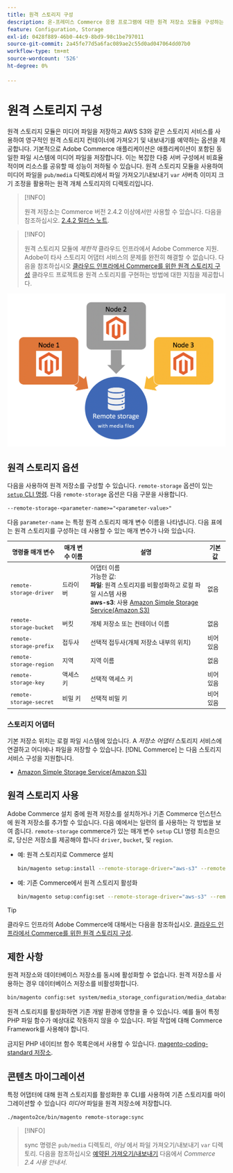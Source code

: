 ```yaml
---
title: 원격 스토리지 구성
description: 온-프레미스 Commerce 응용 프로그램에 대한 원격 저장소 모듈을 구성하는 방법에 대해 알아봅니다.
feature: Configuration, Storage
exl-id: 0428f889-46b0-44c9-8bd9-98c1be797011
source-git-commit: 2a45fe77d5a6fac089ae2c55d0ad047064dd07b0
workflow-type: tm+mt
source-wordcount: '526'
ht-degree: 0%

---
```


# 원격 스토리지 구성

원격 스토리지 모듈은 미디어 파일을 저장하고 AWS S3와 같은 스토리지 서비스를 사용하여 영구적인 원격 스토리지 컨테이너에 가져오기 및 내보내기를 예약하는 옵션을 제공합니다. 기본적으로 Adobe Commerce 애플리케이션은 애플리케이션이 포함된 동일한 파일 시스템에 미디어 파일을 저장합니다. 이는 복잡한 다중 서버 구성에서 비효율적이며 리소스를 공유할 때 성능이 저하될 수 있습니다. 원격 스토리지 모듈을 사용하여 미디어 파일을 `pub/media` 디렉토리에서 파일 가져오기/내보내기 `var` 서버측 이미지 크기 조정을 활용하는 원격 개체 스토리지의 디렉토리입니다.

>[!INFO]
>
>원격 저장소는 Commerce 버전 2.4.2 이상에서만 사용할 수 있습니다. 다음을 참조하십시오. [2.4.2 릴리스 노트](https://devdocs.magento.com/guides/v2.4/release-notes/open-source-2-4-2.html).

>[!INFO]
>
>원격 스토리지 모듈에 _제한적_ 클라우드 인프라에서 Adobe Commerce 지원. Adobe이 타사 스토리지 어댑터 서비스의 문제를 완전히 해결할 수 없습니다. 다음을 참조하십시오 [클라우드 인프라에서 Commerce를 위한 원격 스토리지 구성](cloud-support.md) 클라우드 프로젝트용 원격 스토리지를 구현하는 방법에 대한 지침을 제공합니다.

![스키마 이미지](../../assets/configuration/remote-storage-schema.png)

## 원격 스토리지 옵션

다음을 사용하여 원격 저장소를 구성할 수 있습니다. `remote-storage` 옵션이 있는 [`setup` CLI 명령](../../installation/tutorials/deployment.md). 다음 `remote-storage` 옵션은 다음 구문을 사용합니다.

```text
--remote-storage-<parameter-name>="<parameter-value>"
```

다음 `parameter-name` 는 특정 원격 스토리지 매개 변수 이름을 나타냅니다. 다음 표에는 원격 스토리지를 구성하는 데 사용할 수 있는 매개 변수가 나와 있습니다.

| 명령줄 매개 변수 | 매개 변수 이름 | 설명 | 기본값 |
|--- |--- |--- |--- |
| `remote-storage-driver` | 드라이버 | 어댑터 이름<br>가능한 값:<br>**파일**: 원격 스토리지를 비활성화하고 로컬 파일 시스템 사용&#x200B;<br>**aws-s3**: 사용 [Amazon Simple Storage Service(Amazon S3)](remote-storage-aws-s3.md) | 없음 |
| `remote-storage-bucket` | 버킷 | 개체 저장소 또는 컨테이너 이름 | 없음 |
| `remote-storage-prefix` | 접두사 | 선택적 접두사(개체 저장소 내부의 위치) | 비어 있음 |
| `remote-storage-region` | 지역 | 지역 이름 | 없음 |
| `remote-storage-key` | 액세스 키 | 선택적 액세스 키 | 비어 있음 |
| `remote-storage-secret` | 비밀 키 | 선택적 비밀 키 | 비어 있음 |

### 스토리지 어댑터

기본 저장소 위치는 로컬 파일 시스템에 있습니다. A _저장소 어댑터_ 스토리지 서비스에 연결하고 어디에나 파일을 저장할 수 있습니다. [!DNL Commerce] 는 다음 스토리지 서비스 구성을 지원합니다.

- [Amazon Simple Storage Service(Amazon S3)](remote-storage-aws-s3.md)

## 원격 스토리지 사용

Adobe Commerce 설치 중에 원격 저장소를 설치하거나 기존 Commerce 인스턴스에 원격 저장소를 추가할 수 있습니다. 다음 예에서는 일련의 를 사용하는 각 방법을 보여 줍니다. `remote-storage` commerce가 있는 매개 변수 `setup` CLI 명령 최소한으로, 당신은 저장소를 제공해야 합니다 `driver`, `bucket`, 및 `region`.

- 예: 원격 스토리지로 Commerce 설치

  ```bash
  bin/magento setup:install --remote-storage-driver="aws-s3" --remote-storage-bucket="myBucket" --remote-storage-region="us-east-1"
  ```

- 예: 기존 Commerce에서 원격 스토리지 활성화

  ```bash
  bin/magento setup:config:set --remote-storage-driver="aws-s3" --remote-storage-bucket="myBucket" --remote-storage-region="us-east-1"
  ```

>[!TIP]
>
>클라우드 인프라의 Adobe Commerce에 대해서는 다음을 참조하십시오. [클라우드 인프라에서 Commerce를 위한 원격 스토리지 구성](cloud-support.md).

## 제한 사항

원격 저장소와 데이터베이스 저장소를 동시에 활성화할 수 없습니다. 원격 저장소를 사용하는 경우 데이터베이스 저장소를 비활성화합니다.

```bash
bin/magento config:set system/media_storage_configuration/media_database 0
```

원격 스토리지를 활성화하면 기존 개발 환경에 영향을 줄 수 있습니다. 예를 들어 특정 PHP 파일 함수가 예상대로 작동하지 않을 수 있습니다. 파일 작업에 대해 Commerce Framework를 사용해야 합니다.

금지된 PHP 네이티브 함수 목록은에서 사용할 수 있습니다. [magento-coding-standard 저장소][code-standard].

## 콘텐츠 마이그레이션

특정 어댑터에 대해 원격 스토리지를 활성화한 후 CLI를 사용하여 기존 스토리지를 마이그레이션할 수 있습니다 _미디어_ 파일을 원격 저장소에 저장합니다.

```bash
./magento2ce/bin/magento remote-storage:sync
```

>[!INFO]
>
>sync 명령은 `pub/media` 디렉토리, _아님_ 에서 파일 가져오기/내보내기 `var` 디렉토리. 다음을 참조하십시오 [예약된 가져오기/내보내기](https://experienceleague.adobe.com/docs/commerce-admin/systems/data-transfer/data-scheduled-import-export.html) 다음에서 _Commerce 2.4 사용 안내서_.

<!-- link definitions -->

[import-export]: https://docs.magento.com/user-guide/system/data-scheduled-import-export.html
[code-standard]: https://github.com/magento/magento-coding-standard/blob/develop/Magento2/Sniffs/Functions/DiscouragedFunctionSniff.php
